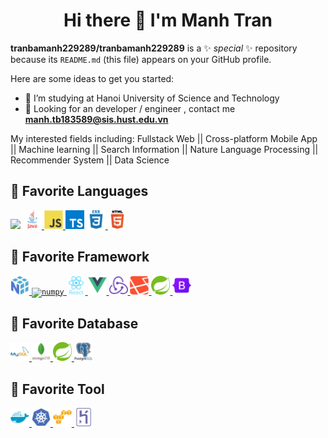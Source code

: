 <h1 align="center" >Hi there 👋 I'm Manh Tran </h1>


**tranbamanh229289/tranbamanh229289** is a ✨ _special_ ✨ repository because its `README.md` (this file) appears on your GitHub profile.

Here are some ideas to get you started:

- 🔭 I’m studying at Hanoi University of Science and Technology
- 👯 Looking for an developer / engineer , contact me **manh.tb183589@sis.hust.edu.vn**

My interested fields including: Fullstack Web || Cross-platform Mobile App ||  Machine learning || Search Information || Nature Language Processing || Recommender System || Data Science

## :wrench: Favorite Languages 

<a href="https://www.python.org/" target="_blank">
    <code><img height="30" src="https://www.python.org/static/apple-touch-icon-precomposed.png"></code></a>
<a href="https://www.java.com" target="_blank">
    <code><img height="30" src="https://github.com/devicons/devicon/blob/master/icons/java/java-original-wordmark.svg" alt="java"></code>
</a>

<a href="https://developer.mozilla.org/en-US/docs/Web/JavaScript" target="_blank">
    <code><img height="30" src="https://github.com/devicons/devicon/blob/master/icons/javascript/javascript-original.svg" alt="javascript"></code>
</a>
<a href="https://www.typescriptlang.org/" target="_blank">
    <code><img height="30" src="https://raw.githubusercontent.com/github/explore/master/topics/typescript/typescript.png"></code></a>
    
<a href="https://www.w3schools.com/css/" target="_blank">
    <code><img height="30" src="https://github.com/devicons/devicon/blob/master/icons/css3/css3-plain-wordmark.svg" alt="css3"></code>
</a>

<a href="https://www.w3.org/html/" target="_blank">
    <code><img height="30" src="https://github.com/devicons/devicon/blob/master/icons/html5/html5-original-wordmark.svg" alt="html5"></code>
</a>
    
## :wrench: Favorite Framework 
<a href="https://numpy.org/" target="_blank">
    <code><img height="30" src="https://github.com/devicons/devicon/blob/master/icons/numpy/numpy-original.svg" alt="numpy"></code>
</a>

<a href="https://scikit-learn.org/stable/" target="_blank">
    <code><img height="30" src="https://upload.wikimedia.org/wikipedia/commons/thumb/0/05/Scikit_learn_logo_small.svg/1200px-Scikit_learn_logo_small.svg.png" alt="numpy"></code>
</a>

<a href="https://reactjs.org/" target="_blank">
    <code><img height="30" src="https://github.com/devicons/devicon/blob/master/icons/react/react-original-wordmark.svg" alt="react"></code>
</a>

<a href="https://vuejs.org/" target="_blank">
    <code><img height="30" src="https://github.com/devicons/devicon/blob/master/icons/vuejs/vuejs-original.svg" alt="vue"></code>
</a>

<a href="https://react-redux.js.org/" target="_blank">
    <code><img height="30" src="https://github.com/devicons/devicon/blob/master/icons/redux/redux-original.svg" alt="redux"></code>
</a>

<a href="https://laravel.com/" target="_blank">
    <code><img height="30" src="https://github.com/devicons/devicon/blob/master/icons/laravel/laravel-plain.svg" alt="laravel"></code>
</a>

<a href="https://spring.io/projects/spring-boot" target="_blank">
    <code><img height="30" src="https://github.com/devicons/devicon/blob/master/icons/spring/spring-original.svg" alt="spring"></code>
</a>

<a href="https://getbootstrap.com/" target="_blank">
    <code><img height="30" src="https://github.com/devicons/devicon/blob/master/icons/bootstrap/bootstrap-original.svg" alt="spring"></code>
</a>


## :wrench: Favorite Database

<a href="https://www.mysql.com/" target="_blank">
    <code><img height="30" src="https://github.com/devicons/devicon/blob/master/icons/mysql/mysql-original-wordmark.svg" alt="mysql"></code>
</a>

<a href="https://www.mongodb.com/" target="_blank">
    <code><img height="30" src="https://github.com/devicons/devicon/blob/master/icons/mongodb/mongodb-original-wordmark.svg" alt="mongodb"></code>
</a>

 <a href="https://www.microsoft.com/en-us/sql-server/sql-server-downloads" target="_blank">
    <code><img height="30" src="https://github.com/devicons/devicon/blob/master/icons/spring/spring-original.svg" alt="sqlserver"></code>
</a>

<a href="https://www.postgresql.org/" target="_blank">
    <code><img height="30" src="https://github.com/devicons/devicon/blob/master/icons/postgresql/postgresql-original-wordmark.svg" alt="postgresql"></code>
</a>

## :wrench: Favorite Tool

<a href="https://www.docker.com/" target="_blank">
    <code><img height="30" src="https://github.com/devicons/devicon/blob/master/icons/docker/docker-plain.svg" alt="docker"></code>
</a>
<a href="https://kubernetes.io/" target="_blank">
    <code><img height="30" src="https://github.com/devicons/devicon/blob/master/icons/kubernetes/kubernetes-plain.svg" alt="kubernetes"></code>
</a>
<a href="https://aws.amazon.com/?nc1=h_ls" target="_blank">
    <code><img height="30" src="https://github.com/devicons/devicon/blob/master/icons/amazonwebservices/amazonwebservices-original.svg" alt="aws"></code>
</a>
<a href="https://www.heroku.com/" target="_blank">
    <code><img height="30" src="https://github.com/devicons/devicon/blob/master/icons/heroku/heroku-original.svg" alt="heroku"></code>
</a>



